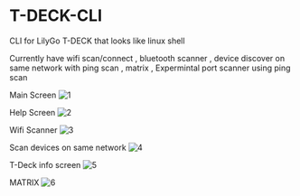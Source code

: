 # T-DECK-CLI

CLI for LilyGo T-DECK that looks like linux shell 

Currently have wifi scan/connect , bluetooth scanner , device discover on same network with ping scan , matrix , Expermintal port scanner using ping scan

Main Screen
![1](https://github.com/abdallahnatsheh/T-DECK-CLI/assets/29822416/2eaf7dda-6fcf-4ec0-a27d-7f14a4257f6a)

Help Screen
![2](https://github.com/abdallahnatsheh/T-DECK-CLI/assets/29822416/8cf90a08-43ee-499b-9a6e-dd6a3dc83f55)

Wifi Scanner
![3](https://github.com/abdallahnatsheh/T-DECK-CLI/assets/29822416/cc528d69-9250-4065-9bde-49a05dc0643a)

Scan devices on same network
![4](https://github.com/abdallahnatsheh/T-DECK-CLI/assets/29822416/f85e0ea5-3201-4a35-8f4b-37c8d4c4491d)

T-Deck info screen
![5](https://github.com/abdallahnatsheh/T-DECK-CLI/assets/29822416/fb62bccd-df9d-4cd7-8e68-c6ce28577611)

MATRIX
![6](https://github.com/abdallahnatsheh/T-DECK-CLI/assets/29822416/f8b55268-e276-45e2-a7bc-cc2b1448acae)
